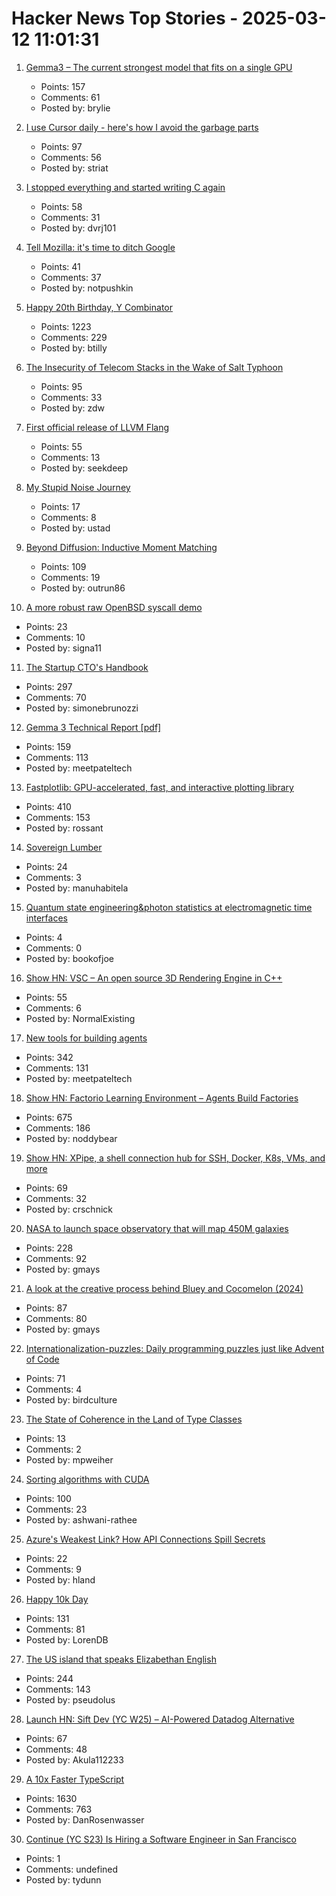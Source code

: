 # Hacker News Top Stories - 2025-03-12 11:01:31

1. [Gemma3 – The current strongest model that fits on a single GPU](https://ollama.com/library/gemma3)
   - Points: 157
   - Comments: 61
   - Posted by: brylie

2. [I use Cursor daily - here's how I avoid the garbage parts](https://www.nickcraux.com/blog/cursor-tips)
   - Points: 97
   - Comments: 56
   - Posted by: striat

3. [I stopped everything and started writing C again](https://www.kmx.io/blog/why-stopped-everything-and-started-writing-C-again)
   - Points: 58
   - Comments: 31
   - Posted by: dvrj101

4. [Tell Mozilla: it's time to ditch Google](https://mozillapetition.com/)
   - Points: 41
   - Comments: 37
   - Posted by: notpushkin

5. [Happy 20th Birthday, Y Combinator](https://twitter.com/garrytan/status/1899092996702048709)
   - Points: 1223
   - Comments: 229
   - Posted by: btilly

6. [The Insecurity of Telecom Stacks in the Wake of Salt Typhoon](https://soatok.blog/2025/03/12/on-the-insecurity-of-telecom-stacks-in-the-wake-of-salt-typhoon/)
   - Points: 95
   - Comments: 33
   - Posted by: zdw

7. [First official release of LLVM Flang](https://blog.llvm.org/posts/2025-03-11-flang-new/)
   - Points: 55
   - Comments: 13
   - Posted by: seekdeep

8. [My Stupid Noise Journey](https://dynomight.net/noise/)
   - Points: 17
   - Comments: 8
   - Posted by: ustad

9. [Beyond Diffusion: Inductive Moment Matching](https://lumalabs.ai/news/inductive-moment-matching)
   - Points: 109
   - Comments: 19
   - Posted by: outrun86

10. [A more robust raw OpenBSD syscall demo](https://nullprogram.com/blog/2025/03/06/)
   - Points: 23
   - Comments: 10
   - Posted by: signa11

11. [The Startup CTO's Handbook](https://github.com/ZachGoldberg/Startup-CTO-Handbook/blob/main/StartupCTOHandbook.md)
   - Points: 297
   - Comments: 70
   - Posted by: simonebrunozzi

12. [Gemma 3 Technical Report [pdf]](https://storage.googleapis.com/deepmind-media/gemma/Gemma3Report.pdf)
   - Points: 159
   - Comments: 113
   - Posted by: meetpateltech

13. [Fastplotlib: GPU-accelerated, fast, and interactive plotting library](https://medium.com/@caitlin9165/fastplotlib-driving-scientific-discovery-through-data-visualization-418f8bff094c)
   - Points: 410
   - Comments: 153
   - Posted by: rossant

14. [Sovereign Lumber](https://mill.plainopen.com/sovereign-lumber)
   - Points: 24
   - Comments: 3
   - Posted by: manuhabitela

15. [Quantum state engineering&photon statistics at electromagnetic time interfaces](https://journals.aps.org/prresearch/abstract/10.1103/PhysRevResearch.7.013120)
   - Points: 4
   - Comments: 0
   - Posted by: bookofjoe

16. [Show HN: VSC – An open source 3D Rendering Engine in C++](https://github.com/WW92030-STORAGE/VSC)
   - Points: 55
   - Comments: 6
   - Posted by: NormalExisting

17. [New tools for building agents](https://openai.com/index/new-tools-for-building-agents/)
   - Points: 342
   - Comments: 131
   - Posted by: meetpateltech

18. [Show HN: Factorio Learning Environment – Agents Build Factories](https://jackhopkins.github.io/factorio-learning-environment/)
   - Points: 675
   - Comments: 186
   - Posted by: noddybear

19. [Show HN: XPipe, a shell connection hub for SSH, Docker, K8s, VMs, and more](https://xpipe.io/)
   - Points: 69
   - Comments: 32
   - Posted by: crschnick

20. [NASA to launch space observatory that will map 450M galaxies](https://www.nbcnews.com/science/space/nasa-spherex-space-observatory-launch-map-galaxies-universe-rcna190877)
   - Points: 228
   - Comments: 92
   - Posted by: gmays

21. [A look at the creative process behind Bluey and Cocomelon (2024)](https://www.readtrung.com/p/why-i-love-bluey-and-hate-cocomelon)
   - Points: 87
   - Comments: 80
   - Posted by: gmays

22. [Internationalization-puzzles: Daily programming puzzles just like Advent of Code](https://i18n-puzzles.com/)
   - Points: 71
   - Comments: 4
   - Posted by: birdculture

23. [The State of Coherence in the Land of Type Classes](https://programming-journal.org/2025/10/15/)
   - Points: 13
   - Comments: 2
   - Posted by: mpweiher

24. [Sorting algorithms with CUDA](https://ashwanirathee.com/blog/2025/sort2/)
   - Points: 100
   - Comments: 23
   - Posted by: ashwani-rathee

25. [Azure's Weakest Link? How API Connections Spill Secrets](https://binarysecurity.no/posts/2025/03/api-connections)
   - Points: 22
   - Comments: 9
   - Posted by: hland

26. [Happy 10k Day](https://blog.comma.ai/happy10kday/)
   - Points: 131
   - Comments: 81
   - Posted by: LorenDB

27. [The US island that speaks Elizabethan English](https://www.bbc.com/travel/article/20190623-the-us-island-that-speaks-elizabethan-english)
   - Points: 244
   - Comments: 143
   - Posted by: pseudolus

28. [Launch HN: Sift Dev (YC W25) – AI-Powered Datadog Alternative](undefined)
   - Points: 67
   - Comments: 48
   - Posted by: Akula112233

29. [A 10x Faster TypeScript](https://devblogs.microsoft.com/typescript/typescript-native-port/)
   - Points: 1630
   - Comments: 763
   - Posted by: DanRosenwasser

30. [Continue (YC S23) Is Hiring a Software Engineer in San Francisco](https://www.ycombinator.com/companies/continue/jobs/smcxRnM-software-engineer)
   - Points: 1
   - Comments: undefined
   - Posted by: tydunn

